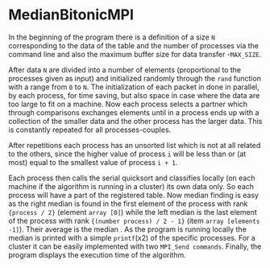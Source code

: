 # MedianBitonicMPI

In the beginning of the program there is a definition of a size `N` corresponding to
the data of the table and the number of processes via the command line and also
the maximum buffer size for data transfer -`MAX_SIZE`.

After data `N` are divided into a number of elements (proportional to the processes given
as input) and initialized randomly through the `rand` function with a range from `0` to `N`. 
The initialization of each packet in done in parallel, by each process, for
time saving, but also space in case where the data are too large to
fit on a machine. Now each process selects a partner which through comparisons
exchanges elements until in a process ends up with a collection of the smaller data and the other
process has the larger data. This is constantly repeated for all
processes-couples. 

After repetitions each process has an unsorted
list which is not at all related to the others, since the higher value of
process `i` will be less than or (at most) equal to the smallest value of process `i + 1`.

Each process then calls the serial quicksort and classifies locally (on each machine
if the algorithm is running in a cluster) its own data only. So each process will have a 
part of the registered table. Now median finding is easy as the right median is found in the
first element of the process with rank `{process / 2}` (element `array [0]`) while the left median
is the last element of the process with rank `{(number process) / 2 - 1}` (item
`array [elements -1]`). Their average is the median . As the program is
running locally the median is printed with a simple `printf`(x2) of the 
specific processes. For a cluster it can be easily implemented with two
`MPI_Send commands`. Finally, the program displays the execution time of the algorithm.
